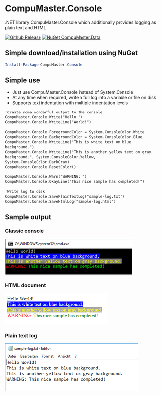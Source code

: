 # CompuMaster.Console

.NET library CompuMaster.Console which additionally provides logging as plain text and HTML

[![Github Release](https://img.shields.io/github/release/CompuMasterGmbH/CompuMaster.Console.svg?maxAge=592000&label=GitHub%20Release)](https://github.com/CompuMasterGmbH/CompuMaster.Console/releases) 
[![NuGet CompuMaster.Data](https://img.shields.io/nuget/v/CompuMaster.Console.svg?maxAge=2592000&label=NuGet%20CM.Console)](https://www.nuget.org/packages/CompuMaster.Console/) 

## Simple download/installation using NuGet
```powershell
Install-Package CompuMaster.Console
```

## Simple use
* Just use CompuMaster.Console instead of System.Console
* At any time when required, write a full log into a variable or file on disk
* Supports text indentation with multiple indentation levels

```vb.net
'Create some wonderful output to the console
CompuMaster.Console.Write("Hello ")
CompuMaster.Console.WriteLine("World!")

CompuMaster.Console.ForegroundColor = System.ConsoleColor.White
CompuMaster.Console.BackgroundColor = System.ConsoleColor.Blue
CompuMaster.Console.WriteLine("This is white text on blue background.")
CompuMaster.Console.WriteLine("This is another yellow text on gray background.", System.ConsoleColor.Yellow, System.ConsoleColor.DarkGray)
CompuMaster.Console.ResetColor()

CompuMaster.Console.Warn("WARNING: ")
CompuMaster.Console.OkayLine("This nice sample has completed!")

'Write log to disk
CompuMaster.Console.SavePlainTextLog("sample-log.txt")
CompuMaster.Console.SaveHtmlLog("sample-log.html")
```

## Sample output

### Classic console
![Console output](https://raw.githubusercontent.com/CompuMasterGmbH/CompuMaster.Console/master/readme_sampleoutput_console.png)

### HTML document
![HTML log output](https://raw.githubusercontent.com/CompuMasterGmbH/CompuMaster.Console/master/readme_sampleoutput_html.png)

### Plain text log
![Plain text log output](https://raw.githubusercontent.com/CompuMasterGmbH/CompuMaster.Console/master/readme_sampleoutput_plaintext.png)
